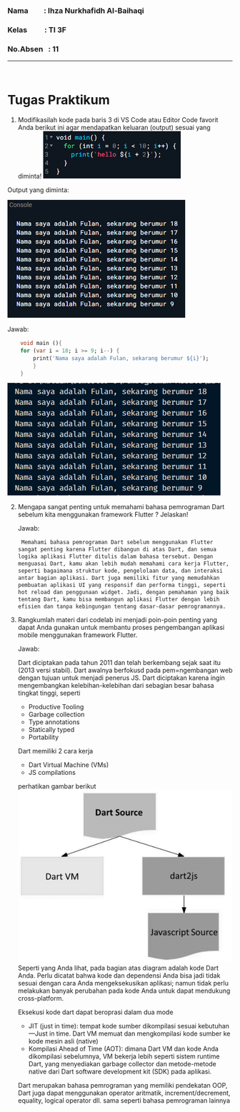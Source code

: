 ### Nama &nbsp;&nbsp;&nbsp;&nbsp;&nbsp;&nbsp;&nbsp; : Ihza Nurkhafidh Al-Baihaqi
### Kelas       &nbsp;&nbsp;&nbsp;&nbsp;&nbsp;&nbsp;&nbsp;&nbsp; : TI 3F
### No.Absen    &nbsp; : 11
<hr>
<br>

# Tugas Praktikum
1. Modifikasilah kode pada baris 3 di VS Code atau Editor Code favorit Anda berikut ini agar mendapatkan keluaran (output) sesuai yang diminta!
![alt text](image/image.png)

Output yang diminta:

![alt text](image/image-1.png)

Jawab:
```dart
    void main (){
    for (var i = 18; i >= 9; i--) {
        print('Nama saya adalah Fulan, sekarang berumur ${i}');
        }
    }
```

![alt text](image/image-3.png)

2. Mengapa sangat penting untuk memahami bahasa pemrograman Dart sebelum kita menggunakan framework Flutter ? Jelaskan!

    Jawab:

        Memahami bahasa pemrograman Dart sebelum menggunakan Flutter sangat penting karena Flutter dibangun di atas Dart, dan semua logika aplikasi Flutter ditulis dalam bahasa tersebut. Dengan menguasai Dart, kamu akan lebih mudah memahami cara kerja Flutter, seperti bagaimana struktur kode, pengelolaan data, dan interaksi antar bagian aplikasi. Dart juga memiliki fitur yang memudahkan pembuatan aplikasi UI yang responsif dan performa tinggi, seperti hot reload dan penggunaan widget. Jadi, dengan pemahaman yang baik tentang Dart, kamu bisa membangun aplikasi Flutter dengan lebih efisien dan tanpa kebingungan tentang dasar-dasar pemrogramannya.


3. Rangkumlah materi dari codelab ini menjadi poin-poin penting yang dapat Anda gunakan untuk membantu proses pengembangan aplikasi mobile menggunakan framework Flutter.

    Jawab:

    Dart diciptakan pada tahun 2011 dan telah berkembang sejak saat itu (2013 versi stabil). Dart awalnya berfokusd pada pem=ngembangan web dengan tujuan untuk menjadi penerus JS. Dart diciptakan karena ingin mengembangkan kelebihan-kelebihan dari sebagian besar bahasa tingkat tinggi, seperti
        
    - Productive Tooling
    - Garbage collection
    - Type annotations
    - Statically typed
    - Portability

    Dart memiliki 2 cara kerja 
    - Dart Virtual Machine (VMs)
    - JS compilations

    perhatikan gambar berikut
    ![alt text](image/image-2.png)
    Seperti yang Anda lihat, pada bagian atas diagram adalah kode Dart Anda. Perlu dicatat bahwa kode dan dependensi Anda bisa jadi tidak sesuai dengan cara Anda mengeksekusikan aplikasi; namun tidak perlu melakukan banyak perubahan pada kode Anda untuk dapat mendukung cross-platform.

    Eksekusi kode dart dapat beroprasi dalam dua mode
    - JIT (just in time): tempat kode sumber dikompilasi sesuai kebutuhan—Just in time. Dart VM memuat dan mengkompilasi kode sumber ke kode mesin asli (native)
    - Kompilasi Ahead of Time (AOT): dimana Dart VM dan kode Anda dikompilasi sebelumnya, VM bekerja lebih seperti sistem runtime Dart, yang menyediakan garbage collector dan metode-metode native dari Dart software development kit (SDK) pada aplikasi.

    Dart merupakan bahasa pemrograman yang memiliki pendekatan OOP, Dart juga dapat menggunakan operator aritmatik, increment/decrement, equality, logical operator dll. sama seperti bahasa pemrograman lainnya
